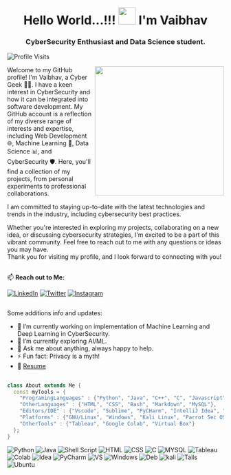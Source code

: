 <h1 align="center">Hello World...!!! <img src="https://media.giphy.com/media/v1.Y2lkPTc5MGI3NjExMGI4YjM2ZGNiNTg5NTI2N2UxNjdkNDNjM2E2OTAzODkyZTQ3MmYwZCZjdD1z/w1OBpBd7kJqHrJnJ13/giphy.gif" width="40px"> I'm Vaibhav</h1>
<h3 align="center">CyberSecurity Enthusiast and Data Science student.</h3>

![Profile Visits](https://gpvc.arturio.dev/Phantom-IN)

<img align="right" width="300px" src="https://media.giphy.com/media/USV0ym3bVWQJJmNu3N/giphy.gif">

Welcome to my GitHub profile! I'm Vaibhav, a Cyber Geek 👨‍💻. I have a keen interest in CyberSecurity and how it can be integrated into software development. My GitHub account is a reflection of my diverse range of interests and expertise, including Web Development 🌐, Machine Learning 🤖, Data Science 📊, and CyberSecurity 🛡️. Here, you'll find a collection of my projects, from personal experiments to professional collaborations.

I am committed to staying up-to-date with the latest technologies and trends in the industry, including cybersecurity best practices. 

Whether you're interested in exploring my projects, collaborating on a new idea, or discussing cybersecurity strategies, I'm excited to be a part of this vibrant community. Feel free to reach out to me with any questions or ideas you may have.<br>
Thank you for visiting my profile, and I look forward to connecting with you!

##

📫 **Reach out to Me:**
<p>
<a href="https://www.linkedin.com/in/vaibhav-vanage/" target="_blank"><img alt="LinkedIn" src="https://img.shields.io/badge/linkedin-%230077B5.svg?&style=for-the-badge&logo=linkedin&logoColor=white" /></a>
<a href="https://twitter.com/VaibhavVanage" target="_blank"><img alt="Twitter" src="https://img.shields.io/badge/twitter-%231DA1F2.svg?&style=for-the-badge&logo=twitter&logoColor=white" /></a>
<a href="https://www.instagram.com/fox_trot_1789/"><img alt="Instagram" src="https://img.shields.io/badge/Instagram-%2312100E.svg?&style=for-the-badge&logo=Instagram&logoColor=white" /></a>
</p>

##

Some additions info and updates:
- 🔭 I’m currently working on implementation of Machine Learning and Deep Learning in CyberSecurity.
- 🌱 I’m currently exploring AI/ML.
- 💬 Ask me about anything, always happy to help.
- ⚡ Fun fact: Privacy is a myth!
- 📝 [Resume](https://docs.google.com/document/d/1hTZh-yW2jjsiswn3OUkuLxYCUstr1WET/edit?usp=share_link&ouid=109736125104241028889&rtpof=true&sd=true)

##

```dart
class About extends Me { 
  const myTools = {  
    "ProgramingLanguages" : {"Python", "Java", "C++", "C", "Javascript" },
    "OtherLanguages" : {"HTML", "CSS", "Bash", "Markdown", "MySQL"},
    "Editors/IDE" : {"Vscode", "Sublime", "PyCHarm", "IntelliJ Idea", "Jupyter Notebook", "CodeBlocks"},
    "Platforms" : {"GNU/Linux", "Windows", "Kali Linux", "Parrot Sec OS", "Tails", "Ubuntu", "Debian"},
    "OtherTools" : {"Tableau", "Google Colab", "Virtual Box"}
  };
}
```

![Python](https://img.shields.io/badge/Python-3776AB?style=for-the-badge&logo=python&logoColor=white)
![Java](https://img.shields.io/badge/Java-ED8B00?style=for-the-badge&logo=openjdk&logoColor=white)
![Shell Script](https://img.shields.io/badge/Shell_Script-121011?style=for-the-badge&logo=gnu-bash&logoColor=white)
![HTML](https://img.shields.io/badge/HTML5-E34F26?style=for-the-badge&logo=html5&logoColor=white)
![CSS](https://img.shields.io/badge/CSS3-1572B6?style=for-the-badge&logo=css3&logoColor=white)
![C](https://img.shields.io/badge/C-00599C?style=for-the-badge&logo=c&logoColor=white)
![MYSQL](https://img.shields.io/badge/MySQL-005C84?style=for-the-badge&logo=mysql&logoColor=white)
![Tableau](https://img.shields.io/badge/Tableau-E97627?style=for-the-badge&logo=Tableau&logoColor=white)
![Colab](https://img.shields.io/badge/Colab-F9AB00?style=for-the-badge&logo=googlecolab&color=525252)
![Idea](https://img.shields.io/badge/IntelliJ_IDEA-000000.svg?style=for-the-badge&logo=intellij-idea&logoColor=white)
![PyCharm](https://img.shields.io/badge/PyCharm-000000.svg?&style=for-the-badge&logo=PyCharm&logoColor=white)
![VS](https://img.shields.io/badge/Visual_Studio-5C2D91?style=for-the-badge&logo=visual%20studio&logoColor=white)
![Windows](https://img.shields.io/badge/Windows-0078D6?style=for-the-badge&logo=windows&logoColor=white)
![Deb](https://img.shields.io/badge/Debian-A81D33?style=for-the-badge&logo=debian&logoColor=white)
![kali](https://img.shields.io/badge/Kali_Linux-557C94?style=for-the-badge&logo=kali-linux&logoColor=white)
![Tails](https://img.shields.io/badge/Tails%20-56347C?&style=for-the-badge&logo=tails&logoColor=white)
![Ubuntu](https://img.shields.io/badge/Ubuntu-E95420?style=for-the-badge&logo=ubuntu&logoColor=white)

